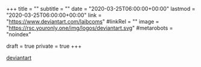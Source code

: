 +++
title = ""
subtitle = ""
date = "2020-03-25T06:00:00+00:00"
lastmod = "2020-03-25T06:00:00+00:00"
link = "https://www.deviantart.com/laibcoms"
#linkRel = ""
image = "https://rsc.youronly.one/img/logos/deviantart.svg"
#metarobots = "noindex"

draft = true
private = true
+++

[deviantart](https://www.deviantart.com/laibcoms "deviantart")
